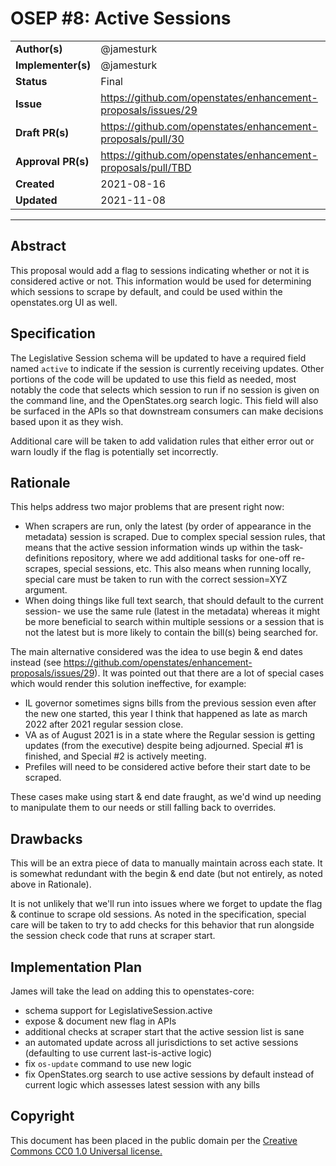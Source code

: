 # OSEP #8: Active Sessions

|                    |            |
|--------------------|------------|
| **Author(s)**      | @jamesturk |
| **Implementer(s)** | @jamesturk |
| **Status**         |   Final    |
| **Issue**          | https://github.com/openstates/enhancement-proposals/issues/29 |
| **Draft PR(s)**    | https://github.com/openstates/enhancement-proposals/pull/30 |
| **Approval PR(s)** | https://github.com/openstates/enhancement-proposals/pull/TBD |
| **Created**        | 2021-08-16 |
| **Updated**        | 2021-11-08 |

---

## Abstract

This proposal would add a flag to sessions indicating whether or not it is considered active or not.  This information would be used for determining which sessions to scrape by default, and could be used within the openstates.org UI as well.

## Specification

The Legislative Session schema will be updated to have a required field named `active` to indicate if the session is currently receiving updates.  Other portions of the code will be updated to use this field as needed, most notably the code that selects which session to run if no session is given on the command line, and the OpenStates.org search logic.  This field will also be surfaced in the APIs so that downstream consumers can make decisions based upon it as they wish.

Additional care will be taken to add validation rules that either error out or warn loudly if the flag is potentially set incorrectly.

## Rationale

This helps address two major problems that are present right now:
- When scrapers are run, only the latest (by order of appearance in the metadata) session is scraped.  Due to complex special session rules, that means that the active session information winds up within the task-definitions repository, where we add additional tasks for one-off re-scrapes, special sessions, etc.  This also means when running locally, special care must be taken to run with the correct session=XYZ argument.
- When doing things like full text search, that should default to the current session- we use the same rule (latest in the metadata) whereas it might be more beneficial to search within multiple sessions or a session that is not the latest but is more likely to contain the bill(s) being searched for.

The main alternative considered was the idea to use begin & end dates instead (see https://github.com/openstates/enhancement-proposals/issues/29).  It was pointed out that there are a lot of special cases which would render this solution ineffective, for example:
- IL governor sometimes signs bills from the previous session even after the new one started, this year I think that happened as late as march 2022 after 2021 regular session close.
- VA as of August 2021 is in a state where the Regular session is getting updates (from the executive) despite being adjourned.  Special #1 is finished, and Special #2 is actively meeting.
- Prefiles will need to be considered active before their start date to be scraped.

These cases make using start & end date fraught, as we'd wind up needing to manipulate them to our needs or still falling back to overrides.

## Drawbacks

This will be an extra piece of data to manually maintain across each state.  It is somewhat redundant with the begin & end date (but not entirely, as noted above in Rationale).

It is not unlikely that we'll run into issues where we forget to update the flag & continue to scrape old sessions.  As noted in the specification, special care will be taken to try to add checks for this behavior that run alongside the session check code that runs at scraper start.

## Implementation Plan

James will take the lead on adding this to openstates-core:
- schema support for LegislativeSession.active
- expose & document new flag in APIs
- additional checks at scraper start that the active session list is sane
- an automated update across all jurisdictions to set active sessions (defaulting to use current last-is-active logic)
- fix `os-update` command to use new logic
- fix OpenStates.org search to use active sessions by default instead of current logic which assesses latest session with any bills

## Copyright

This document has been placed in the public domain per the [Creative Commons CC0 1.0 Universal license.](https://creativecommons.org/publicdomain/zero/1.0/deed)
